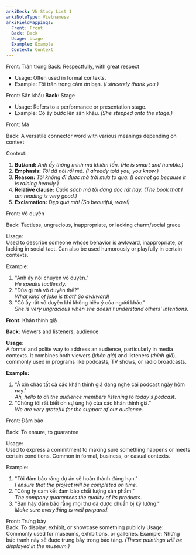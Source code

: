 ```yaml
---
ankiDeck: VN Study List 1
ankiNoteType: Vietnamese
ankiFieldMappings:
  Front: Front
  Back: Back
  Usage: Usage
  Example: Example
  Context: Context
---
```


Front: Trân trọng
Back: Respectfully, with great respect
-   Usage: Often used in formal contexts.
-   Example: Tôi trân trọng cảm ơn bạn. _(I sincerely thank you.)_

Front: Sân khấu
**Back:** Stage

-   Usage: Refers to a performance or presentation stage.
-   Example: Cô ấy bước lên sân khấu. _(She stepped onto the stage.)_

Front: Mà

Back: A versatile connector word with various meanings depending on context

Context:
1.  **But/and:** _Anh ấy thông minh mà khiêm tốn._ _(He is smart and humble.)_
2.  **Emphasis:** _Tôi đã nói rồi mà._ _(I already told you, you know.)_
3.  **Reason:** _Tôi không đi được mà trời mưa to quá._ _(I cannot go because it is raining heavily.)_
4.  **Relative clause:** _Cuốn sách mà tôi đang đọc rất hay._ _(The book that I am reading is very good.)_
5.  **Exclamation:** _Đẹp quá mà!_ _(So beautiful, wow!)_

Front: Vô duyên

Back: Tactless, ungracious, inappropriate, or lacking charm/social grace

Usage:  
Used to describe someone whose behavior is awkward, inappropriate, or lacking in social tact. Can also be used humorously or playfully in certain contexts.

Example:

1.  "Anh ấy nói chuyện vô duyên."  
    _He speaks tactlessly._
2.  "Đùa gì mà vô duyên thế?"  
    _What kind of joke is that? So awkward!_
3.  "Cô ấy rất vô duyên khi không hiểu ý của người khác."  
    _She is very ungracious when she doesn’t understand others' intentions._

**Front:** Khán thính giả

**Back:** Viewers and listeners, audience

**Usage:**  
A formal and polite way to address an audience, particularly in media contexts. It combines both viewers (_khán giả_) and listeners (_thính giả_), commonly used in programs like podcasts, TV shows, or radio broadcasts.

**Example:**

1.  "À xin chào tất cả các khán thính giả đang nghe cái podcast ngày hôm nay."  
    _Ah, hello to all the audience members listening to today's podcast._
2.  "Chúng tôi rất biết ơn sự ủng hộ của các khán thính giả."  
    _We are very grateful for the support of our audience._

Front: Đảm bảo

Back: To ensure, to guarantee

Usage:  
Used to express a commitment to making sure something happens or meets certain conditions. Common in formal, business, or casual contexts.

Example:

1.  "Tôi đảm bảo rằng dự án sẽ hoàn thành đúng hạn."  
    _I ensure that the project will be completed on time._
2.  "Công ty cam kết đảm bảo chất lượng sản phẩm."  
    _The company guarantees the quality of its products._
3.  "Bạn hãy đảm bảo rằng mọi thứ đã được chuẩn bị kỹ lưỡng."  
    _Make sure everything is well prepared._

Front: Trưng bày  
Back: To display, exhibit, or showcase something publicly
Usage: Commonly used for museums, exhibitions, or galleries.
Example: Những bức tranh này sẽ được trưng bày trong bảo tàng. _(These paintings will be displayed in the museum.)_